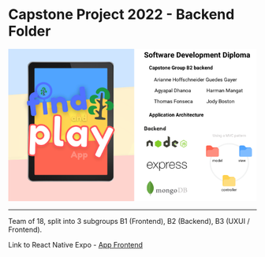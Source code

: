 # Capstone Project 2022 - Backend Folder

![Repo Cover](backend/public/repocover.png)

----

Team of 18, split into 3 subgroups B1 (Frontend), B2 (Backend), B3 (UXUI / Frontend).

Link to React Native Expo - [App Frontend](https://github.com/Salman-Virji/FindAndPlayGroupB)
